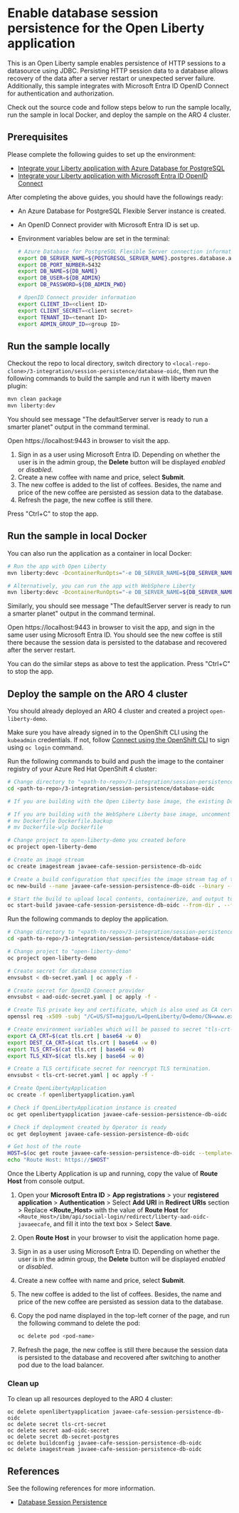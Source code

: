 # Enable database session persistence for the Open Liberty application

This is an Open Liberty sample enables persistence of HTTP sessions to a datasource using JDBC. Persisting HTTP session data to a database allows recovery of the data after a server restart or unexpected server failure. Additionally, this sample integrates with Microsoft Entra ID OpenID Connect for authentication and authorization.

Check out the source code and follow steps below to run the sample locally, run the sample in local Docker, and deploy the sample on the ARO 4 cluster.

## Prerequisites

Please complete the following guides to set up the environment:

* [Integrate your Liberty application with Azure Database for PostgreSQL](../../../guides/howto-integrate-azure-database-for-postgres.md)
* [Integrate your Liberty application with Microsoft Entra ID OpenID Connect](../../../guides/howto-integrate-aad-oidc.md)

After completing the above guides, you should have the followings ready:

* An Azure Database for PostgreSQL Flexible Server instance is created.
* An OpenID Connect provider with Microsoft Entra ID is set up.
* Environment variables below are set in the terminal:

  ```bash
  # Azure Database for PostgreSQL Flexible Server connection information
  export DB_SERVER_NAME=${POSTGRESQL_SERVER_NAME}.postgres.database.azure.com
  export DB_PORT_NUMBER=5432
  export DB_NAME=${DB_NAME}
  export DB_USER=${DB_ADMIN}
  export DB_PASSWORD=${DB_ADMIN_PWD}

  # OpenID Connect provider information
  export CLIENT_ID=<client ID>
  export CLIENT_SECRET=<client secret>
  export TENANT_ID=<tenant ID>
  export ADMIN_GROUP_ID=<group ID>
  ```

## Run the sample locally

Checkout the repo to local directory, switch directory to `<local-repo-clone>/3-integration/session-persistence/database-oidc`, then run the following commands to build the sample and run it with liberty maven plugin:

```bash
mvn clean package
mvn liberty:dev
```

You should see message "The defaultServer server is ready to run a smarter planet" output in the command terminal.

Open https://localhost:9443 in browser to visit the app.

1. Sign in as a user using Microsoft Entra ID. Depending on whether the user is in the admin group, the **Delete** button will be displayed *enabled* or *disabled*.
1. Create a new coffee with name and price, select **Submit**.
1. The new coffee is added to the list of coffees. Besides, the name and price of the new coffee are persisted as session data to the database.
1. Refresh the page, the new coffee is still there.

Press "Ctrl+C" to stop the app. 

## Run the sample in local Docker

You can also run the application as a container in local Docker:

```bash
# Run the app with Open Liberty
mvn liberty:devc -DcontainerRunOpts="-e DB_SERVER_NAME=${DB_SERVER_NAME} -e DB_PORT_NUMBER=${DB_PORT_NUMBER} -e DB_NAME=${DB_NAME} -e DB_USER=${DB_USER} -e DB_PASSWORD=${DB_PASSWORD} -e CLIENT_ID=${CLIENT_ID} -e CLIENT_SECRET=${CLIENT_SECRET} -e TENANT_ID=${TENANT_ID} -e ADMIN_GROUP_ID=${ADMIN_GROUP_ID}" -Dcontainerfile=Dockerfile

# Alternatively, you can run the app with WebSphere Liberty
mvn liberty:devc -DcontainerRunOpts="-e DB_SERVER_NAME=${DB_SERVER_NAME} -e DB_PORT_NUMBER=${DB_PORT_NUMBER} -e DB_NAME=${DB_NAME} -e DB_USER=${DB_USER} -e DB_PASSWORD=${DB_PASSWORD} -e CLIENT_ID=${CLIENT_ID} -e CLIENT_SECRET=${CLIENT_SECRET} -e TENANT_ID=${TENANT_ID} -e ADMIN_GROUP_ID=${ADMIN_GROUP_ID}" -Dcontainerfile=Dockerfile-wlp
```

Similarly, you should see message "The defaultServer server is ready to run a smarter planet" output in the command terminal.

Open https://localhost:9443 in browser to visit the app, and sign in the same user using Microsoft Entra ID. You should see the new coffee is still there because the session data is persisted to the database and recovered after the server restart.

You can do the similar steps as above to test the application.
Press "Ctrl+C" to stop the app.  

## Deploy the sample on the ARO 4 cluster

You should already deployed an ARO 4 cluster and created a project `open-liberty-demo`.

Make sure you have already signed in to the OpenShift CLI using the `kubeadmin` credentials. If not, follow [Connect using the OpenShift CLI](https://learn.microsoft.com/en-us/azure/openshift/tutorial-connect-cluster#connect-using-the-openshift-cli) to sign using `oc login` command.

Run the following commands to build and push the image to the container registry of your Azure Red Hat OpenShift 4 cluster:

```bash
# Change directory to "<path-to-repo>/3-integration/session-persistence/database-oidc"
cd <path-to-repo>/3-integration/session-persistence/database-oidc

# If you are building with the Open Liberty base image, the existing Dockerfile is ready for you

# If you are building with the WebSphere Liberty base image, uncomment and execute the following two commands to rename Dockerfile-wlp to Dockerfile
# mv Dockerfile Dockerfile.backup
# mv Dockerfile-wlp Dockerfile

# Change project to open-liberty-demo you created before
oc project open-liberty-demo

# Create an image stream
oc create imagestream javaee-cafe-session-persistence-db-oidc

# Create a build configuration that specifies the image stream tag of the build output
oc new-build --name javaee-cafe-session-persistence-db-oidc --binary --strategy docker --to javaee-cafe-session-persistence-db-oidc:1.0.0

# Start the build to upload local contents, containerize, and output to the image stream tag specified before
oc start-build javaee-cafe-session-persistence-db-oidc --from-dir . --follow
```

Run the following commands to deploy the application.

```bash
# Change directory to "<path-to-repo>/3-integration/session-persistence/database-oidc"
cd <path-to-repo>/3-integration/session-persistence/database-oidc

# Change project to "open-liberty-demo"
oc project open-liberty-demo

# Create secret for database connection
envsubst < db-secret.yaml | oc apply -f -

# Create secret for OpenID Connect provider
envsubst < aad-oidc-secret.yaml | oc apply -f -

# Create TLS private key and certificate, which is also used as CA certificate for testing purpose
openssl req -x509 -subj "/C=US/ST=majguo/L=OpenLiberty/O=demo/CN=www.example.com" -sha256 -nodes -days 365 -newkey rsa:2048 -keyout tls.key -out tls.crt

# Create environment variables which will be passed to secret "tls-crt-secret"
export CA_CRT=$(cat tls.crt | base64 -w 0)
export DEST_CA_CRT=$(cat tls.crt | base64 -w 0)
export TLS_CRT=$(cat tls.crt | base64 -w 0)
export TLS_KEY=$(cat tls.key | base64 -w 0)

# Create a TLS certificate secret for reencrypt TLS termination.
envsubst < tls-crt-secret.yaml | oc apply -f -

# Create OpenLibertyApplication
oc create -f openlibertyapplication.yaml

# Check if OpenLibertyApplication instance is created
oc get openlibertyapplication javaee-cafe-session-persistence-db-oidc

# Check if deployment created by Operator is ready
oc get deployment javaee-cafe-session-persistence-db-oidc

# Get host of the route
HOST=$(oc get route javaee-cafe-session-persistence-db-oidc --template='{{ .spec.host }}')
echo "Route Host: https://$HOST"
```

Once the Liberty Application is up and running, copy the value of **Route Host** from console output.

1. Open your **Microsoft Entra ID** > **App registrations** > your **registered application** > **Authentication** > Select **Add URI** in **Redirect URIs** section > Replace **\<Route_Host>** with the value of **Route Host** for `<Route_Host>/ibm/api/social-login/redirect/liberty-aad-oidc-javaeecafe`, and fill it into the text box > Select **Save**.
1. Open **Route Host** in your browser to visit the application home page.
1. Sign in as a user using Microsoft Entra ID. Depending on whether the user is in the admin group, the **Delete** button will be displayed *enabled* or *disabled*.
1. Create a new coffee with name and price, select **Submit**.
1. The new coffee is added to the list of coffees. Besides, the name and price of the new coffee are persisted as session data to the database.
1. Copy the pod name displayed in the top-left corner of the page, and run the following command to delete the pod:

   ```bash
   oc delete pod <pod-name>
   ```

1. Refresh the page, the new coffee is still there because the session data is persisted to the database and recovered after switching to another pod due to the load balancer.

### Clean up

To clean up all resources deployed to the ARO 4 cluster:

```
oc delete openlibertyapplication javaee-cafe-session-persistence-db-oidc
oc delete secret tls-crt-secret
oc delete secret aad-oidc-secret
oc delete secret db-secret-postgres
oc delete buildconfig javaee-cafe-session-persistence-db-oidc
oc delete imagestream javaee-cafe-session-persistence-db-oidc
```

## References

See the following references for more information.

* [Database Session Persistence](https://openliberty.io/docs/latest/reference/feature/sessionDatabase-1.0.html)

